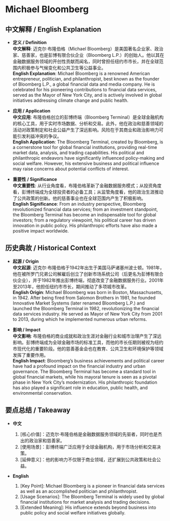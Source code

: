 # Michael Bloomberg

## 中文解释 / English Explanation

* **定义 / Definition**  
  **中文解释**: 迈克尔·布隆伯格（Michael Bloomberg）是美国著名企业家、政治家、慈善家，也是彭博有限合伙企业（Bloomberg L.P.）的创始人。他以其在金融数据服务领域的开创性贡献而闻名，同时曾担任纽约市市长，并在全球范围内积极参与气候变化和公共卫生等公益事业。  
  **English Explanation**: Michael Bloomberg is a renowned American entrepreneur, politician, and philanthropist, best known as the founder of Bloomberg L.P., a global financial data and media company. He is celebrated for his pioneering contributions to financial data services, served as the Mayor of New York City, and is actively involved in global initiatives addressing climate change and public health.

* **应用 / Application**  
  **中文应用**: 布隆伯格创立的彭博终端（Bloomberg Terminal）是全球金融机构的核心工具，用于实时市场数据、分析和交易。此外，他在政治和慈善领域的活动对政策制定和社会公益产生了深远影响。风险在于其商业和政治影响力可能引发利益冲突的争议。  
  **English Application**: The Bloomberg Terminal, created by Bloomberg, is a cornerstone tool for global financial institutions, providing real-time market data, analysis, and trading capabilities. His political and philanthropic endeavors have significantly influenced policy-making and social welfare. However, his extensive business and political influence may raise concerns about potential conflicts of interest.

* **重要性 / Significance**  
  **中文重要性**: 从行业角度看，布隆伯格革新了金融数据服务模式；从投资角度看，彭博终端成为全球投资者的必备工具；从监管角度看，他的政治生涯推动了公共政策的创新。他的慈善事业也在全球范围内产生了积极影响。  
  **English Significance**: From an industry perspective, Bloomberg revolutionized financial data services; from an investment standpoint, the Bloomberg Terminal has become an indispensable tool for global investors; from a regulatory viewpoint, his political career has driven innovation in public policy. His philanthropic efforts have also made a positive impact worldwide.

## 历史典故 / Historical Context

* **起源 / Origin**  
  **中文起源**: 迈克尔·布隆伯格于1942年出生于美国马萨诸塞州波士顿。1981年，他在被所罗门兄弟公司解雇后创立了创新市场系统公司（后更名为彭博有限合伙企业），并于1982年推出彭博终端，彻底改变了金融数据服务行业。2001年至2013年，他担任纽约市市长，期间推动了多项城市改革。  
  **English Origin**: Michael Bloomberg was born in Boston, Massachusetts, in 1942. After being fired from Salomon Brothers in 1981, he founded Innovative Market Systems (later renamed Bloomberg L.P.) and launched the Bloomberg Terminal in 1982, revolutionizing the financial data services industry. He served as Mayor of New York City from 2001 to 2013, during which he implemented numerous urban reforms.

* **影响 / Impact**  
  **中文影响**: 布隆伯格的商业成就和政治生涯对金融行业和城市治理产生了深远影响。彭博终端成为全球金融市场的标准工具，而他的市长任期则被视为纽约市现代化的重要阶段。他的慈善基金会也在教育、公共卫生和环境保护等领域发挥了重要作用。  
  **English Impact**: Bloomberg’s business achievements and political career have had a profound impact on the financial industry and urban governance. The Bloomberg Terminal has become a standard tool in global financial markets, while his mayoral tenure is seen as a pivotal phase in New York City’s modernization. His philanthropic foundation has also played a significant role in education, public health, and environmental conservation.

## 要点总结 / Takeaway

* **中文**  
  1. [核心价值]：迈克尔·布隆伯格是金融数据服务领域的先驱者，同时也是杰出的政治家和慈善家。
  2. [使用场景]：彭博终端广泛应用于全球金融机构，用于市场分析和交易决策。
  3. [延伸意义]：他的影响力不仅限于商业领域，还扩展到公共政策和社会公益。

* **English**  
  1. [Key Point]: Michael Bloomberg is a pioneer in financial data services as well as an accomplished politician and philanthropist.
  2. [Usage Scenarios]: The Bloomberg Terminal is widely used by global financial institutions for market analysis and trading decisions.
  3. [Extended Meaning]: His influence extends beyond business into public policy and social welfare initiatives globally.
